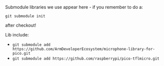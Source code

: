 Submodule libraries we use appear here - if you remember to do a:

`git submodule init`

after checkout!

Lib include:
* `git submodule add https://github.com/ArmDeveloperEcosystem/microphone-library-for-pico.git`
* `git submodule add https://github.com/raspberrypi/pico-tflmicro.git
` 